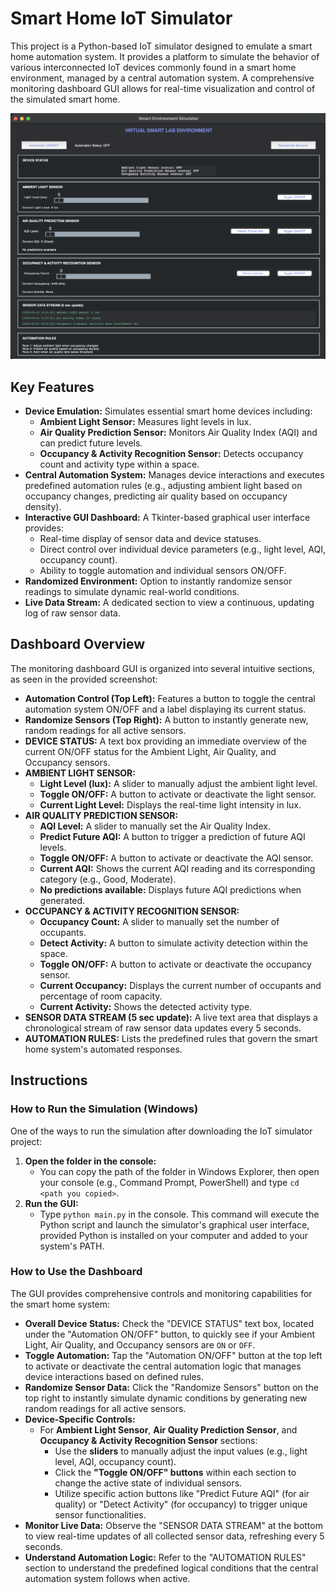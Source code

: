 # Smart Home IoT Simulator

This project is a Python-based IoT simulator designed to emulate a smart home automation system. It provides a platform to simulate the behavior of various interconnected IoT devices commonly found in a smart home environment, managed by a central automation system. A comprehensive monitoring dashboard GUI allows for real-time visualization and control of the simulated smart home.

![Smart Home Simulator Dashboard](img/dashboard_img.png)

## Key Features

* **Device Emulation:** Simulates essential smart home devices including:
    * **Ambient Light Sensor:** Measures light levels in lux.
    * **Air Quality Prediction Sensor:** Monitors Air Quality Index (AQI) and can predict future levels.
    * **Occupancy & Activity Recognition Sensor:** Detects occupancy count and activity type within a space.
* **Central Automation System:** Manages device interactions and executes predefined automation rules (e.g., adjusting ambient light based on occupancy changes, predicting air quality based on occupancy density).
* **Interactive GUI Dashboard:** A Tkinter-based graphical user interface provides:
    * Real-time display of sensor data and device statuses.
    * Direct control over individual device parameters (e.g., light level, AQI, occupancy count).
    * Ability to toggle automation and individual sensors ON/OFF.
* **Randomized Environment:** Option to instantly randomize sensor readings to simulate dynamic real-world conditions.
* **Live Data Stream:** A dedicated section to view a continuous, updating log of raw sensor data.

## Dashboard Overview

The monitoring dashboard GUI is organized into several intuitive sections, as seen in the provided screenshot:

* **Automation Control (Top Left):** Features a button to toggle the central automation system ON/OFF and a label displaying its current status.
* **Randomize Sensors (Top Right):** A button to instantly generate new, random readings for all active sensors.
* **DEVICE STATUS:** A text box providing an immediate overview of the current ON/OFF status for the Ambient Light, Air Quality, and Occupancy sensors.
* **AMBIENT LIGHT SENSOR:**
    * **Light Level (lux):** A slider to manually adjust the ambient light level.
    * **Toggle ON/OFF:** A button to activate or deactivate the light sensor.
    * **Current Light Level:** Displays the real-time light intensity in lux.
* **AIR QUALITY PREDICTION SENSOR:**
    * **AQI Level:** A slider to manually set the Air Quality Index.
    * **Predict Future AQI:** A button to trigger a prediction of future AQI levels.
    * **Toggle ON/OFF:** A button to activate or deactivate the AQI sensor.
    * **Current AQI:** Shows the current AQI reading and its corresponding category (e.g., Good, Moderate).
    * **No predictions available:** Displays future AQI predictions when generated.
* **OCCUPANCY & ACTIVITY RECOGNITION SENSOR:**
    * **Occupancy Count:** A slider to manually set the number of occupants.
    * **Detect Activity:** A button to simulate activity detection within the space.
    * **Toggle ON/OFF:** A button to activate or deactivate the occupancy sensor.
    * **Current Occupancy:** Displays the current number of occupants and percentage of room capacity.
    * **Current Activity:** Shows the detected activity type.
* **SENSOR DATA STREAM (5 sec update):** A live text area that displays a chronological stream of raw sensor data updates every 5 seconds.
* **AUTOMATION RULES:** Lists the predefined rules that govern the smart home system's automated responses.

## Instructions

### How to Run the Simulation (Windows)

One of the ways to run the simulation after downloading the IoT simulator project:

1.  **Open the folder in the console:**
    * You can copy the path of the folder in Windows Explorer, then open your console (e.g., Command Prompt, PowerShell) and type `cd <path you copied>`.
2.  **Run the GUI:**
    * Type `python main.py` in the console. This command will execute the Python script and launch the simulator's graphical user interface, provided Python is installed on your computer and added to your system's PATH.

### How to Use the Dashboard

The GUI provides comprehensive controls and monitoring capabilities for the smart home system:

* **Overall Device Status:** Check the "DEVICE STATUS" text box, located under the "Automation ON/OFF" button, to quickly see if your Ambient Light, Air Quality, and Occupancy sensors are `ON` or `OFF`.
* **Toggle Automation:** Tap the "Automation ON/OFF" button at the top left to activate or deactivate the central automation logic that manages device interactions based on defined rules.
* **Randomize Sensor Data:** Click the "Randomize Sensors" button on the top right to instantly simulate dynamic conditions by generating new random readings for all active sensors.
* **Device-Specific Controls:**
    * For **Ambient Light Sensor**, **Air Quality Prediction Sensor**, and **Occupancy & Activity Recognition Sensor** sections:
        * Use the **sliders** to manually adjust the input values (e.g., light level, AQI, occupancy count).
        * Click the **"Toggle ON/OFF" buttons** within each section to change the active state of individual sensors.
        * Utilize specific action buttons like "Predict Future AQI" (for air quality) or "Detect Activity" (for occupancy) to trigger unique sensor functionalities.
* **Monitor Live Data:** Observe the "SENSOR DATA STREAM" at the bottom to view real-time updates of all collected sensor data, refreshing every 5 seconds.
* **Understand Automation Logic:** Refer to the "AUTOMATION RULES" section to understand the predefined logical conditions that the central automation system follows when active.